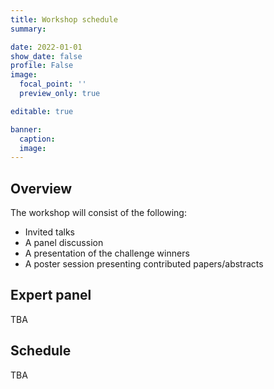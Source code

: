 ```yaml
---
title: Workshop schedule
summary:

date: 2022-01-01
show_date: false
profile: False
image:
  focal_point: ''
  preview_only: true

editable: true

banner:
  caption:
  image:
---
```


## Overview

The workshop will consist of the following:

- Invited talks
- A panel discussion
- A presentation of the challenge winners
- A poster session presenting contributed papers/abstracts


## Expert panel

TBA

<!-- - Michael Beruman, Red Sea Research Center, KAUST
- Anthony Hoogs, Kitware Inc.
- Toke Hoye, Aarhus University
- Erin Moreland, U.S. National Oceanic and Atmospheric Administration
- Dan Morris, Google AI for Nature and Society
- (Tentative) Leah Wasser, PyOpenSci -->


## Schedule

TBA


<!-- | Time | Event |
|-|-|
|  | **Session 1: Invited talks** |
| TIME TBD | Blair Costelloe, Max Planck Institute, TITLE TBA |
| TIME TBD | Hannah Kerner, Arizona State University, TITLE TBA |
| TIME TBD | Diego Marcos, Inria Universite Cote d'Azur, TITLE TBA |
| TIME TBD | Rita Pucci, Naturalis, TITLE TBA |
| TIME TBD | Aurelie Shapiro, UN FAO, TITLE TBA |
| TIME TBD | (Tentative) Devis Tuia, EPFL, TITLE TBA |
| **TIME TBD** | **Session 2: Panel discussion** |
| **TIME TBD** | **Session 3: Virtual talks** |
||| -->